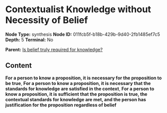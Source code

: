 # Contextualist Knowledge without Necessity of Belief

**Node Type:** synthesis
**Node ID:** 011fcb5f-b18b-429b-9d40-2fb1485ef7c5
**Depth:** 5
**Terminal:** No

**Parent:** [Is belief truly required for knowledge?](is-belief-truly-required-for-knowledge-antithesis-c5060461-5ad4-4a21-adbf-f0b97f412b77.md)

## Content

**For a person to know a proposition, it is necessary for the proposition to be true**, **For a person to know a proposition, it is necessary that the standards for knowledge are satisfied in the context**, **For a person to know a proposition, it is sufficient that the proposition is true, the contextual standards for knowledge are met, and the person has justification for the proposition regardless of belief**
